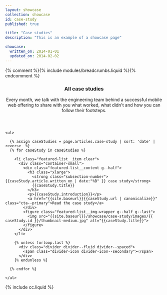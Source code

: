 ```yaml
---
layout: showcase
collection: showcase
id: case-study
published: true

title: "Case studies"
description: "This is an example of a showcase page"

showcase:
  written_on: 2014-01-01
  updated_on: 2014-02-02
---
```


<div class="page-header">
  <div class="container">
    {% comment %}{% include modules/breadcrumbs.liquid %}{% endcomment %}
    <header class="clear">
      <h3 class="xxlarge">All case studies</h3>
      <div class="divider">
        <span class="themed divider-icon"></span>
      </div>
      <p class="page-header__excerpt g-medium--2 g-wide--3 g--centered">Every month, we talk with the engineering team behind a successful mobile web offering to share with you what worked, what didn't and how you can follow their footsteps.</p>
    </header>
  </div>
</div>

<div class="featured-section">
  <div class="container-medium">

    <ul>

      {% assign caseStudies = page.articles.case-study | sort: 'date' | reverse  %}
      {% for caseStudy in caseStudies %}

        <li class="featured-list__item clear">
          <div class="container-small">
            <div class="featured-list__content g--half">
              <h3 class="xlarge">
                <strong class="subsection-number">{{caseStudy.article.written_on | date:"%B" }} case study</strong>
                {{caseStudy.title}}
              </h3>
              <p>{{caseStudy.introduction}}</p>
              <a href="{{site.baseurl}}{{caseStudy.url | canonicalize}}" class="cta--primary">Read the case study</a>
            </div>
            <figure class="featured-list__img-wrapper g--half g--last">
              <img src="{{site.baseurl}}/showcase/case-study/images/{{ caseStudy.id }}/thumbnail-medium.jpg" alt="{{caseStudy.title}}">
            </figure>
          </div>
        </li>

        {% unless forloop.last %}
          <div class="divider divider--fluid divider--spaced">
            <span class="divider-icon divider-icon--secondary"></span>
          </div>
        {% endunless %}

      {% endfor %}

    </ul>
  </div>
</div>

{% include cc.liquid %}